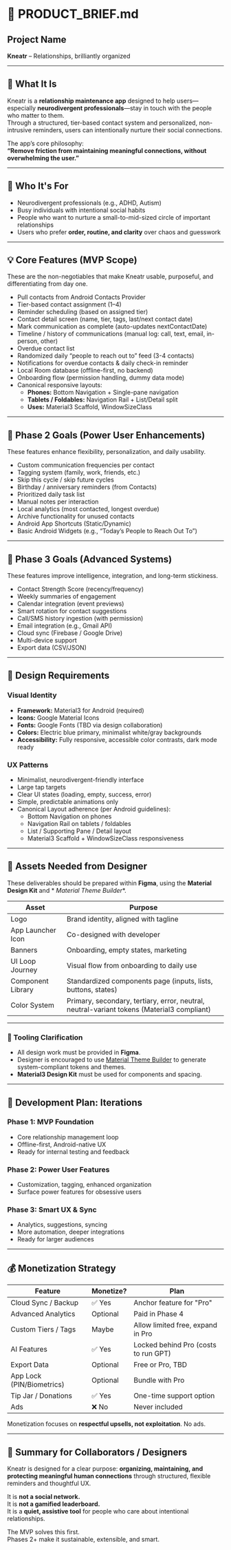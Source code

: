 # 🌟 PRODUCT_BRIEF.md

## Project Name

**Kneatr** – Relationships, brilliantly organized

---

## 📖 What It Is

Kneatr is a **relationship maintenance app** designed to help users—especially **neurodivergent
professionals**—stay in touch with the people who matter to them.  
Through a structured, tier-based contact system and personalized, non-intrusive reminders, users can
intentionally nurture their social connections.

The app’s core philosophy:  
**“Remove friction from maintaining meaningful connections, without overwhelming the user.”**

---

## 👥 Who It's For

- Neurodivergent professionals (e.g., ADHD, Autism)
- Busy individuals with intentional social habits
- People who want to nurture a small-to-mid-sized circle of important relationships
- Users who prefer **order, routine, and clarity** over chaos and guesswork

---

## 💡 Core Features (MVP Scope)

These are the non-negotiables that make Kneatr usable, purposeful, and differentiating from day one.

- Pull contacts from Android Contacts Provider
- Tier-based contact assignment (1–4)
- Reminder scheduling (based on assigned tier)
- Contact detail screen (name, tier, tags, last/next contact date)
- Mark communication as complete (auto-updates nextContactDate)
- Timeline / history of communications (manual log: call, text, email, in-person, other)
- Overdue contact list
- Randomized daily “people to reach out to” feed (3-4 contacts)
- Notifications for overdue contacts & daily check-in reminder
- Local Room database (offline-first, no backend)
- Onboarding flow (permission handling, dummy data mode)
- Canonical responsive layouts:
    - **Phones:** Bottom Navigation + Single-pane navigation
    - **Tablets / Foldables:** Navigation Rail + List/Detail split
    - **Uses:** Material3 Scaffold, WindowSizeClass

---

## 🎯 Phase 2 Goals (Power User Enhancements)

These features enhance flexibility, personalization, and daily usability.

- Custom communication frequencies per contact
- Tagging system (family, work, friends, etc.)
- Skip this cycle / skip future cycles
- Birthday / anniversary reminders (from Contacts)
- Prioritized daily task list
- Manual notes per interaction
- Local analytics (most contacted, longest overdue)
- Archive functionality for unused contacts
- Android App Shortcuts (Static/Dynamic)
- Basic Android Widgets (e.g., “Today’s People to Reach Out To”)

---

## 🔮 Phase 3 Goals (Advanced Systems)

These features improve intelligence, integration, and long-term stickiness.

- Contact Strength Score (recency/frequency)
- Weekly summaries of engagement
- Calendar integration (event previews)
- Smart rotation for contact suggestions
- Call/SMS history ingestion (with permission)
- Email integration (e.g., Gmail API)
- Cloud sync (Firebase / Google Drive)
- Multi-device support
- Export data (CSV/JSON)

---

## 🎨 Design Requirements

### Visual Identity

- **Framework:** Material3 for Android (required)
- **Icons:** Google Material Icons
- **Fonts:** Google Fonts (TBD via design collaboration)
- **Colors:** Electric blue primary, minimalist white/gray backgrounds
- **Accessibility:** Fully responsive, accessible color contrasts, dark mode ready

### UX Patterns

- Minimalist, neurodivergent-friendly interface
- Large tap targets
- Clear UI states (loading, empty, success, error)
- Simple, predictable animations only
- Canonical Layout adherence (per Android guidelines):
    - Bottom Navigation on phones
    - Navigation Rail on tablets / foldables
    - List / Supporting Pane / Detail layout
    - Material3 Scaffold + WindowSizeClass responsiveness

---

## 🎨 Assets Needed from Designer

These deliverables should be prepared within **Figma**, using the **Material Design Kit** and *
*Material Theme Builder**.

| Asset             | Purpose                                                                                    |
|-------------------|--------------------------------------------------------------------------------------------|
| Logo              | Brand identity, aligned with tagline                                                       |
| App Launcher Icon | Co-designed with developer                                                                 |
| Banners           | Onboarding, empty states, marketing                                                        |
| UI Loop Journey   | Visual flow from onboarding to daily use                                                   |
| Component Library | Standardized components page (inputs, lists, buttons, states)                              |
| Color System      | Primary, secondary, tertiary, error, neutral, neutral-variant tokens (Material3 compliant) |

---

### 🔧 Tooling Clarification

- All design work must be provided in **Figma**.
- Designer is encouraged to
  use [Material Theme Builder](https://material-foundation.github.io/material-theme-builder/) to
  generate system-compliant tokens and themes.
- **Material3 Design Kit** must be used for components and spacing.

---

## 💼 Development Plan: Iterations

### **Phase 1: MVP Foundation**

- Core relationship management loop
- Offline-first, Android-native UX
- Ready for internal testing and feedback

### **Phase 2: Power User Features**

- Customization, tagging, enhanced organization
- Surface power features for obsessive users

### **Phase 3: Smart UX & Sync**

- Analytics, suggestions, syncing
- More automation, deeper integrations
- Ready for larger audiences

---

## 💰 Monetization Strategy

| Feature                   | Monetize? | Plan                                 |
|---------------------------|-----------|--------------------------------------|
| Cloud Sync / Backup       | ✅ Yes     | Anchor feature for "Pro"             |
| Advanced Analytics        | Optional  | Paid in Phase 4                      |
| Custom Tiers / Tags       | Maybe     | Allow limited free, expand in Pro    |
| AI Features               | ✅ Yes     | Locked behind Pro (costs to run GPT) |
| Export Data               | Optional  | Free or Pro, TBD                     |
| App Lock (PIN/Biometrics) | Optional  | Bundle with Pro                      |
| Tip Jar / Donations       | ✅ Yes     | One-time support option              |
| Ads                       | ❌ No      | Never included                       |

Monetization focuses on **respectful upsells, not exploitation**. No ads.

---

## 🚀 Summary for Collaborators / Designers

Kneatr is designed for a clear purpose: **organizing, maintaining, and protecting meaningful human
connections** through structured, flexible reminders and thoughtful UX.

It is **not a social network.**  
It is **not a gamified leaderboard.**  
It is a **quiet, assistive tool** for people who care about intentional relationships.

The MVP solves this first.  
Phases 2+ make it sustainable, extensible, and smart.
